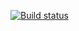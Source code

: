 [![Build status](https://ci.appveyor.com/api/projects/status/gvkp4wg3wd8uwmec?svg=true)](https://ci.appveyor.com/project/Ivan6274/postmantest)